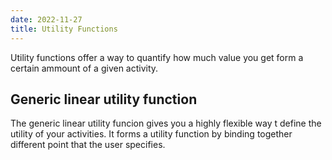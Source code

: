 ```yaml
---
date: 2022-11-27
title: Utility Functions
---
```

Utility functions offer a way to quantify how much value you get form a certain ammount of a given activity. 

## Generic linear utility function

The generic linear utility funcion gives you a highly flexible way t define the utility of your activities. It forms a utility function by binding together different point that the user specifies.
